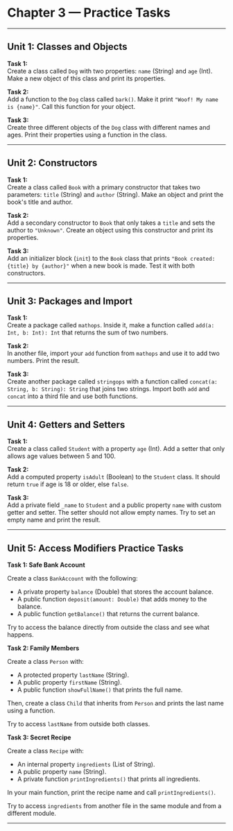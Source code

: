 # Chapter 3 — Practice Tasks

---

## Unit 1: Classes and Objects

**Task 1:**  
Create a class called `Dog` with two properties: `name` (String) and `age` (Int). Make a new object of this class and print its properties.

**Task 2:**  
Add a function to the `Dog` class called `bark()`. Make it print `"Woof! My name is {name}"`. Call this function for your object.

**Task 3:**  
Create three different objects of the `Dog` class with different names and ages. Print their properties using a function in the class.

---

## Unit 2: Constructors

**Task 1:**  
Create a class called `Book` with a primary constructor that takes two parameters: `title` (String) and `author` (String). Make an object and print the book's title and author.

**Task 2:**  
Add a secondary constructor to `Book` that only takes a `title` and sets the author to `"Unknown"`. Create an object using this constructor and print its properties.

**Task 3:**  
Add an initializer block (`init`) to the `Book` class that prints `"Book created: {title} by {author}"` when a new book is made. Test it with both constructors.

---

## Unit 3: Packages and Import

**Task 1:**  
Create a package called `mathops`. Inside it, make a function called `add(a: Int, b: Int): Int` that returns the sum of two numbers.

**Task 2:**  
In another file, import your `add` function from `mathops` and use it to add two numbers. Print the result.

**Task 3:**  
Create another package called `stringops` with a function called `concat(a: String, b: String): String` that joins two strings. Import both `add` and `concat` into a third file and use both functions.

---

## Unit 4: Getters and Setters

**Task 1:**  
Create a class called `Student` with a property `age` (Int). Add a setter that only allows age values between 5 and 100.

**Task 2:**  
Add a computed property `isAdult` (Boolean) to the `Student` class. It should return `true` if age is 18 or older, else `false`.

**Task 3:**  
Add a private field `_name` to `Student` and a public property `name` with custom getter and setter. The setter should not allow empty names. Try to set an empty name and print the result.

---

## Unit 5: Access Modifiers Practice Tasks

**Task 1: Safe Bank Account**

Create a class `BankAccount` with the following:
- A private property `balance` (Double) that stores the account balance.
- A public function `deposit(amount: Double)` that adds money to the balance.
- A public function `getBalance()` that returns the current balance.

Try to access the balance directly from outside the class and see what happens.

**Task 2: Family Members**

Create a class `Person` with:
- A protected property `lastName` (String).
- A public property `firstName` (String).
- A public function `showFullName()` that prints the full name.

Then, create a class `Child` that inherits from `Person` and prints the last name using a function.

Try to access `lastName` from outside both classes.

**Task 3: Secret Recipe**

Create a class `Recipe` with:
- An internal property `ingredients` (List of String).
- A public property `name` (String).
- A private function `printIngredients()` that prints all ingredients.

In your main function, print the recipe name and call `printIngredients()`.

Try to access `ingredients` from another file in the same module and from a different module.

---